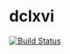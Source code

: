 # dclxvi
[![Build Status](https://travis-ci.org/DokuEnterprise/dclxvi.svg?branch=master)](https://travis-ci.org/DokuEnterprise/dclxvi)
